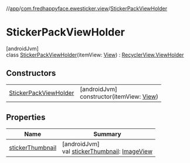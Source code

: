 //[app](../../../index.md)/[com.fredhappyface.ewesticker.view](../index.md)/[StickerPackViewHolder](index.md)

# StickerPackViewHolder

[androidJvm]\
class [StickerPackViewHolder](index.md)(itemView: [View](https://developer.android.com/reference/kotlin/android/view/View.html)) : [RecyclerView.ViewHolder](https://developer.android.com/reference/kotlin/androidx/recyclerview/widget/RecyclerView.ViewHolder.html)

## Constructors

| | |
|---|---|
| [StickerPackViewHolder](-sticker-pack-view-holder.md) | [androidJvm]<br>constructor(itemView: [View](https://developer.android.com/reference/kotlin/android/view/View.html)) |

## Properties

| Name | Summary |
|---|---|
| [stickerThumbnail](sticker-thumbnail.md) | [androidJvm]<br>val [stickerThumbnail](sticker-thumbnail.md): [ImageView](https://developer.android.com/reference/kotlin/android/widget/ImageView.html) |
